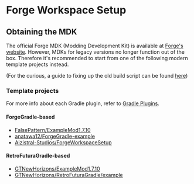 # Forge Workspace Setup

## Obtaining the MDK

The official Forge MDK (Modding Development Kit) is available at [Forge's website](https://files.minecraftforge.net/). However, MDKs for legacy versions no longer function out of the box. Therefore it's recommended to start from one of the following modern template projects instead.

(For the curious, a guide to fixing up the old build script can be found [here](troubleshooting-1.7.10-build-scripts.md))

### Template projects

For more info about each Gradle plugin, refer to [Gradle Plugins](gradle-plugins.md).

#### ForgeGradle-based

* [FalsePattern/ExampleMod1.7.10](https://github.com/FalsePattern/ExampleMod1.7.10)
* [anatawa12/ForgeGradle-example](https://github.com/anatawa12/ForgeGradle-example)
* [Aizistral-Studios/ForgeWorkspaceSetup](https://github.com/Aizistral-Studios/ForgeWorkspaceSetup)

#### RetroFuturaGradle-based

* [GTNewHorizons/ExampleMod1.7.10](https://github.com/GTNewHorizons/ExampleMod1.7.10)
* [GTNewHorizons/RetroFuturaGradle/example](https://github.com/GTNewHorizons/RetroFuturaGradle/tree/master/example)
